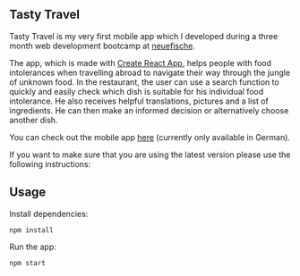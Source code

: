 ## Tasty Travel

Tasty Travel is my very first mobile app which I developed during a three month web development bootcamp at [neuefische](https://www.neuefische.de/).

The app, which is made with [Create React App](https://github.com/facebook/create-react-app), helps people with food intolerances when travelling abroad to navigate their way through the jungle of unknown food. In the restaurant, the user can use a search function to quickly and easily check which dish is suitable for his individual food intolerance. He also receives helpful translations, pictures and a list of ingredients. He can then make an informed decision or alternatively choose another dish.

You can check out the mobile app [here](https://capstone-project-aaa24.firebaseapp.com/) (currently only available in German).

If you want to make sure that you are using the latest version please use the following instructions:

## Usage

Install dependencies:

```
npm install
```

Run the app:

```
npm start
```

